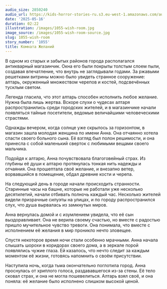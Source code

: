 ```yaml
---
audio_size: 2850240
audio_url: https://kids-horror-stories-ru.s3.eu-west-1.amazonaws.com/audio/1055-wish-room.mp3
date: '2025-05-16'
duration: 02:22
illustration: /images/1055-wish-room.jpg
image_source: /images/1055-wish-room-source.jpg
slug: 1055-wish-room
story_number: '1055'
title: Комната Желаний
---
```


В одном из старых и забытых районов города располагался антикварный магазинчик. Окна его были покрыты толстым слоем пыли, создавая впечатление, что внутрь не заглядывали годами. За ржавыми решетками витрины можно было увидеть странное сооружение: алтарь, окруженный множеством черепов и костей, подсвечённых тусклым светом.

Легенда гласила, что этот алтарь способен исполнить любое желание. Нужна была лишь жертва. Вскоре слухи о чудесах алтаря распространились среди городских жителей, и в магазинчике начали появляться тайные посетители, ведомые величайшими человеческими страстями.

Однажды вечером, когда солнце уже скрылось за горизонтом, в магазин зашла молодая женщина по имени Анна. Она отчаянно хотела спасти своего больного сына. Её взгляд был полон решимости, и она принесла с собой маленький сверток с любимыми вещами своего мальчика.

Подойдя к алтарю, Анна почувствовала благоговейный страх. Из глубины её души к алтарю протянулась тонкая нить надежды и отчаяния. Она прошептала своё желание, и внезапно ветер, ворвавшийся в помещение, обдал древние кости и черепа.

На следующий день в городе начали происходить странности. Старинные часы на башне, которые не работали уже несколько десятилетий, начали отбивать полночь каждый час. Несколько жителей видели призрачные силуэты на улицах, и по городу распространился слух, что душа вырвалась из замкнутых миров.

Анна вернулась домой и с изумлением увидела, что её сын выздоравливает. Она не верила своему счастью, но вместе с радостью пришло мучительное чувство тревоги. Она понимала, что вместе с исполнением её желания в мир проникло нечто зловещее.

Спустя некоторое время ночи стали особенно мрачными. Анна начала слышать шорохи в коридорах своего дома, а в зеркале порой появлялись чужие глаза. Ей казалось, что нечто следит за каждым моментом её жизни, готовясь напомнить о своём присутствии.

Наступила ночь, когда тьма окончательно поглотила город. Анна проснулась от хриплого голоса, раздававшегося из-за стены. Её тело сковал страх, и она не могла пошевелиться. Алтарь взял своё, и она поняла: её желание было исполнено слишком высокой ценой.